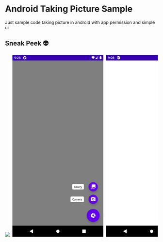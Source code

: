 # Android Taking Picture Sample

Just sample code taking picture in android with app permission and simple ui


## Sneak Peek 👽
<pre>
<img src="/demo/taking_picture_demo.gif" width="300"> <img src="/demo/Screenshot_1640744936.png" width="300"> <img src="/demo/Screenshot_1640744931.png" width="300">
</pre>
